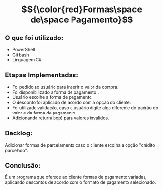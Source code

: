 # $${\color{red}Formas\space de\space Pagamento}$$

## O que foi utilizado:

* PowerShell
* Git bash
* Linguagem C#

## Etapas Implementadas:

* Foi pedido ao usuário para inserir o valor da compra.
* Foi disponibilizado a forma de pagamento .
* Usuário escolhe a forma de pagamento.
* O desconto foi aplicado de acordo com a opção do cliente.
* Foi utilizado validação, caso o usuário digite algo diferente do padrão do valor e da forma de pagamento.
* Adicionando return(loop) para valores inválidos.

## Backlog:

Adicionar formas de parcelamento caso o cliente escolha a opção "crédito parcelado".

## Conclusão:

É um programa que oferece ao cliente formas de pagamento variadas, aplicando descontos de acordo com o formato de pagamento selecionado.